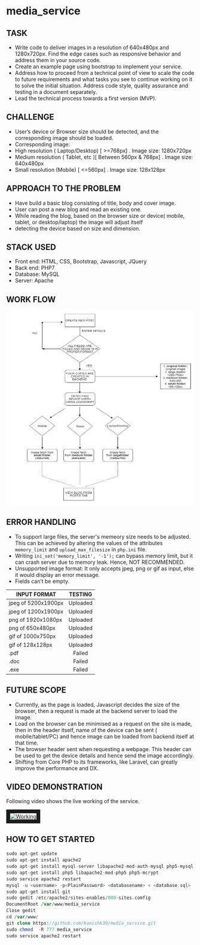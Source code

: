 # media_service

## TASK
* Write code to deliver images in a resolution of 640x480px and 1280x720px. Find the edge cases such as responsive behavior and address them in your source code.
* Create an example page using bootstrap to implement your service.
* Address how to proceed from a technical point of view to scale the code to future requirements and what tasks you see to continue working on it to solve the initial situation. Address code style, quality assurance and testing in a document separately.
* Lead the technical process towards a first version (MVP). 

## CHALLENGE
* User’s device or Browser size should be detected, and the corresponding image should be loaded.
* Corresponding image: 
 * High resolution ( Laptop/Desktop) [ >=768px] . Image size: 1280x720px
 * Medium resolution ( Tablet, etc )[ Between 560px & 768px] . Image size:  640x480px
 * Small resolution (Mobile) [ <=560px] . Image size:  128x128px

## APPROACH TO THE PROBLEM
* Have build a basic blog consisting of title, body and cover image.
* User can post a new blog and read an existing one.
* While reading the blog, based on the browser size or device( mobile, tablet, or desktop/laptop) the image will adjust itself 
* detecting the device based on size and dimension.

## STACK USED
* Front end: HTML, CSS, Bootstrap, Javascript, JQuery
* Back end: PHP7
* Database: MySQL
* Server: Apache

## WORK FLOW

![Work flow](https://github.com/kanishk30/media_service/blob/master/Work%20flow.PNG "Work flow")

## ERROR HANDLING
* To support large files, the server's memeory size needs to be adjusted. This can be achieved by altering the values of the attributes `memory_limit` and `upload_max_filesize` in `php.ini` file. 
* Writing `ini_set('memory_limit', '-1');` can bypass memory limit, but it can crash server due to memory leak. Hence, NOT RECOMMENDED. 
* Unsupported image format: It only accepts jpeg, png or gif as input, else it would display an error message.
* Fields can’t be empty.

| INPUT FORMAT | TESTING | 
| ------------- |:-------------:| 
| jpeg of 5200x1900px | Uploaded| 
| jpeg of 1200x1900px | Uploaded | 
| png of 1920x1080px | Uploaded|
| png of 650x480px | Uploaded | 
| gif of 1000x750px | Uploaded 
| gif of 128x128px | Uploaded | 
| .pdf | Failed| 
| .doc | Failed | 
|.exe | Failed  | 

## FUTURE SCOPE
* Currently, as the page is loaded, Javascript decides the size of the browser, then a request is made at the backend server to load the image. 
* Load on the browser can be minimised as a request on the site is made, then in the header itself, name of the device can be sent ( mobile/tablet/PC) and hence image can be loaded from backend itself at that time. 
* The browser header sent when requesting a webpage. This header can be used to get the device details and hence send the image accordingly.
* Shifting from Core PHP to its frameworks, like Laravel, can greatly improve the performance and DX. 

## VIDEO DEMONSTRATION
Following video shows the live working of the service.

<a href="http://www.youtube.com/watch?feature=player_embedded&v=tK5Fp_IKCPk" target="_blank"><img src="http://img.youtube.com/vi/tK5Fp_IKCPk/0.jpg" 
alt="Working" width="240" height="180" border="10" /></a>

## HOW TO GET STARTED
```php
sudo apt-get update
sudo apt-get install apache2
sudo apt-get install mysql-server libapache2-mod-auth-mysql php5-mysql
sudo apt-get install php5 libapache2-mod-php5 php5-mcrypt
sudo service apache2 restart 
mysql -u <username> -p<PlainPassword> <databasename> < <database.sql>
sudo apt-get install git
sudo gedit /etc/apache2/sites-enables/000-sites.comfig
DocumentRoot /var/www/media_service
Close gedit
cd /var/www/
git clone https://github.com/kanishk30/media_service.git
sudo chmod  -R 777 media_service
sudo service apache2 restart 
```


